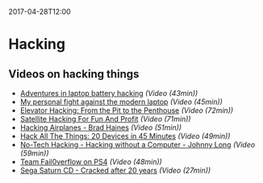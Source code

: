 2017-04-28T12:00
# Hacking

## Videos on hacking things
* [Adventures in laptop battery hacking](https://www.youtube.com/watch?v=M1XqqvlfZsk) _(Video (43min))_
* [My personal fight against the modern laptop](https://www.youtube.com/watch?v=Fzmm87oVQ6c) _(Video (45min))_
* [Elevator Hacking: From the Pit to the Penthouse](https://www.youtube.com/watch?v=ZUvGfuLlZus) _(Video (72min))_
* [Satellite Hacking For Fun And Profit](https://www.youtube.com/watch?v=qRz77mkY46g) _(Video (71min))_
* [Hacking Airplanes - Brad Haines](https://www.youtube.com/watch?v=Pk1hjIMR3ro) _(Video (51min))_
* [Hack All The Things: 20 Devices in 45 Minutes](https://www.youtube.com/watch?v=h5PRvBpLuJs) _(Video (49min))_
* [No-Tech Hacking - Hacking without a Computer - Johnny Long](https://www.youtube.com/watch?v=N4kfsxF8Tio) _(Video (59min))_
* [Team Fail0verflow on PS4](https://www.youtube.com/watch?v=-AoHGJ1g9aM) _(Video (48min))_
* [Sega Saturn CD - Cracked after 20 years](https://www.youtube.com/watch?v=jOyfZex7B3E) _(Video (27min))_
